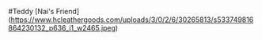 #Teddy
[Nai's Friend] (https://www.hcleathergoods.com/uploads/3/0/2/6/30265813/s533749816864230132_p636_i1_w2465.jpeg)
